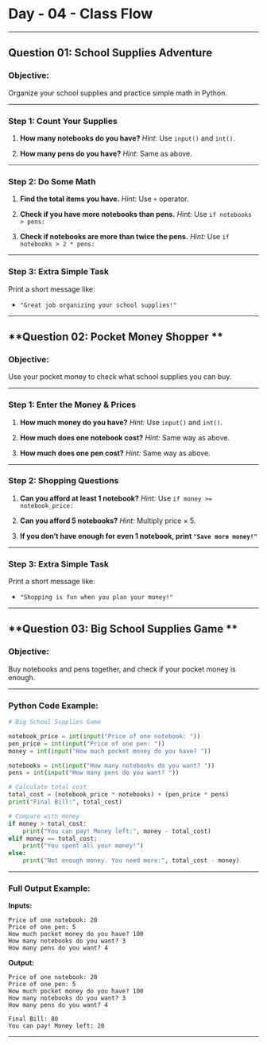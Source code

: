 # **Day - 04 - Class Flow**

---

## **Question 01: School Supplies Adventure**

### **Objective:**

Organize your school supplies and practice simple math in Python.

---

### **Step 1: Count Your Supplies**

1. **How many notebooks do you have?**
   *Hint:* Use `input()` and `int()`.

2. **How many pens do you have?**
   *Hint:* Same as above.

---

### **Step 2: Do Some Math**

1. **Find the total items you have.**
   *Hint:* Use `+` operator.

2. **Check if you have more notebooks than pens.**
   *Hint:* Use `if notebooks > pens:`

3. **Check if notebooks are more than twice the pens.**
   *Hint:* Use `if notebooks > 2 * pens:`

---

### **Step 3: Extra Simple Task** 

Print a short message like:

* `"Great job organizing your school supplies!"`

---

## **Question 02: Pocket Money Shopper **

### **Objective:**

Use your pocket money to check what school supplies you can buy.

---

### **Step 1: Enter the Money & Prices**

1. **How much money do you have?**
   *Hint:* Use `input()` and `int()`.

2. **How much does one notebook cost?**
   *Hint:* Same way as above.

3. **How much does one pen cost?**
   *Hint:* Same way as above.

---

### **Step 2: Shopping Questions**

1. **Can you afford at least 1 notebook?**
   *Hint:* Use `if money >= notebook_price:`

2. **Can you afford 5 notebooks?**
   *Hint:* Multiply price × 5.

3. **If you don’t have enough for even 1 notebook, print `"Save more money!"`**

---

### **Step 3: Extra Simple Task** 

Print a short message like:

* `"Shopping is fun when you plan your money!"`

---

## **Question 03: Big School Supplies Game **

### **Objective:**

Buy notebooks and pens together, and check if your pocket money is enough.

---

### **Python Code Example:**

```python
# Big School Supplies Game

notebook_price = int(input("Price of one notebook: "))
pen_price = int(input("Price of one pen: "))
money = int(input("How much pocket money do you have? "))

notebooks = int(input("How many notebooks do you want? "))
pens = int(input("How many pens do you want? "))

# Calculate total cost
total_cost = (notebook_price * notebooks) + (pen_price * pens)
print("Final Bill:", total_cost)

# Compare with money
if money > total_cost:
    print("You can pay! Money left:", money - total_cost)
elif money == total_cost:
    print("You spent all your money!")
else:
    print("Not enough money. You need more:", total_cost - money)
```

---

### **Full Output Example:**

**Inputs:**

```
Price of one notebook: 20  
Price of one pen: 5  
How much pocket money do you have? 100  
How many notebooks do you want? 3  
How many pens do you want? 4  
```

**Output:**

```
Price of one notebook: 20
Price of one pen: 5
How much pocket money do you have? 100
How many notebooks do you want? 3
How many pens do you want? 4

Final Bill: 80
You can pay! Money left: 20
```

---

